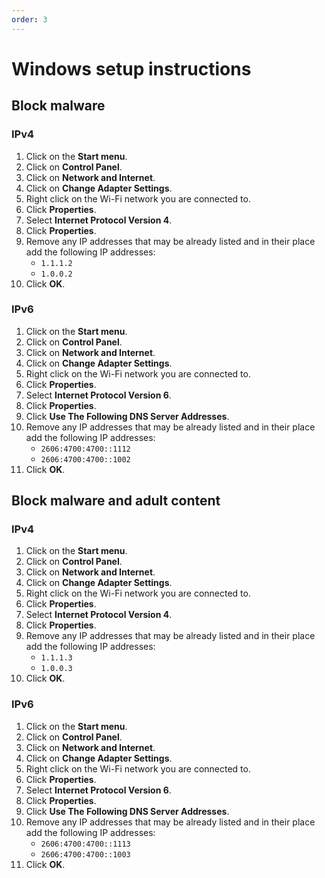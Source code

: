 ```yaml
---
order: 3
---
```


# Windows setup instructions

## Block malware

### IPv4

1. Click on the **Start menu**.
1. Click on **Control Panel**.
1. Click on **Network and Internet**.
1. Click on **Change Adapter Settings**.
1. Right click on the Wi-Fi network you are connected to.
1. Click **Properties**.
1. Select **Internet Protocol Version 4**.
1. Click **Properties**.
1. Remove any IP addresses that may be already listed and in their place add the following IP addresses:
    * `1.1.1.2`
    * `1.0.0.2`
1. Click **OK**.

### IPv6

1. Click on the **Start menu**.
1. Click on **Control Panel**.
1. Click on **Network and Internet**.
1. Click on **Change Adapter Settings**.
1. Right click on the Wi-Fi network you are connected to.
1. Click **Properties**.
1. Select **Internet Protocol Version 6**.
1. Click **Properties**.
1. Click **Use The Following DNS Server Addresses**.
1. Remove any IP addresses that may be already listed and in their place add the following IP addresses:
    * `2606:4700:4700::1112`
    * `2606:4700:4700::1002`
1. Click **OK**.

## Block malware and adult content

### IPv4

1. Click on the **Start menu**.
1. Click on **Control Panel**.
1. Click on **Network and Internet**.
1. Click on **Change Adapter Settings**.
1. Right click on the Wi-Fi network you are connected to.
1. Click **Properties**.
1. Select **Internet Protocol Version 4**.
1. Click **Properties**.
1. Remove any IP addresses that may be already listed and in their place add the following IP addresses:
    * `1.1.1.3`
    * `1.0.0.3`
1. Click **OK**.

### IPv6

1. Click on the **Start menu**.
1. Click on **Control Panel**.
1. Click on **Network and Internet**.
1. Click on **Change Adapter Settings**.
1. Right click on the Wi-Fi network you are connected to.
1. Click **Properties**.
1. Select **Internet Protocol Version 6**.
1. Click **Properties**.
1. Click **Use The Following DNS Server Addresses**.
1. Remove any IP addresses that may be already listed and in their place add the following IP addresses:
    * `2606:4700:4700::1113`
    * `2606:4700:4700::1003`
1. Click **OK**.